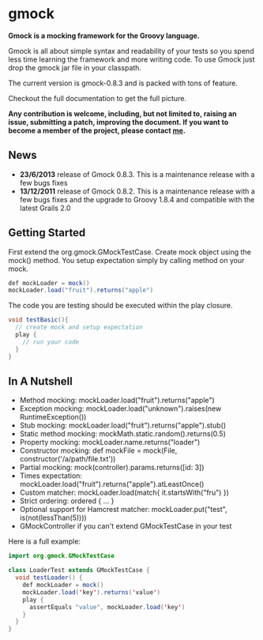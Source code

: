 # gmock
**Gmock is a mocking framework for the Groovy language.**

Gmock is all about simple syntax and readability of your tests so you spend less time learning the framework and more writing code. To use Gmock just drop the gmock jar file in your classpath.

The current version is gmock-0.8.3 and is packed with tons of feature.

Checkout the full documentation to get the full picture.

**Any contribution is welcome, including, but not limited to, raising an issue, submitting a patch, improving the document. If you want to become a member of the project, please contact [me](johnnyjianhy@gmail.com).**

## News

* **23/6/2013** release of Gmock 0.8.3. This is a maintenance release with a few bugs fixes
* **13/12/2011** release of Gmock 0.8.2. This is a maintenance release with a few bugs fixes and the upgrade to Groovy 1.8.4 and compatible with the latest Grails 2.0 

## Getting Started

First extend the org.gmock.GMockTestCase. Create mock object using the mock() method. You setup expectation simply by calling method on your mock.

```java
def mockLoader = mock()
mockLoader.load("fruit").returns("apple")
```

The code you are testing should be executed within the play closure.

```java
void testBasic(){
  // create mock and setup expectation
  play {
    // run your code
  }
}
```

## In A Nutshell

* Method mocking: mockLoader.load("fruit").returns("apple")
* Exception mocking: mockLoader.load("unknown").raises(new RuntimeException())
* Stub mocking: mockLoader.load("fruit").returns("apple").stub()
* Static method mocking: mockMath.static.random().returns(0.5)
* Property mocking: mockLoader.name.returns("loader")
* Constructor mocking: def mockFile = mock(File, constructor('/a/path/file.txt'))
* Partial mocking: mock(controller).params.returns([id: 3])
* Times expectation: mockLoader.load("fruit").returns("apple").atLeastOnce()
* Custom matcher: mockLoader.load(match{ it.startsWith("fru") })
* Strict ordering: ordered { ... }
* Optional support for Hamcrest matcher: mockLoader.put("test", is(not(lessThan(5))))
* GMockController if you can't extend GMockTestCase in your test 

Here is a full example:

```java
import org.gmock.GMockTestCase

class LoaderTest extends GMockTestCase {
  void testLoader() {
    def mockLoader = mock()
    mockLoader.load('key').returns('value')
    play {
      assertEquals "value", mockLoader.load('key')
    }
  }
}
```
